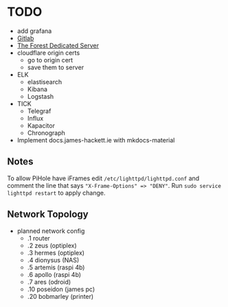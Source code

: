 # TODO

- add grafana
- [Gitlab](https://docs.gitlab.com/omnibus/docker/#install-gitlab-using-docker-compose)
- [The Forest Dedicated Server](https://hub.docker.com/r/jammsen/the-forest-dedicated-server)
- cloudflare origin certs
    - go to origin cert
    - save them to server
- ELK
    - elastisearch
    - Kibana
    - Logstash
- TICK
    - Telegraf
    - Influx
    - Kapacitor
    - Chronograph
- Implement docs.james-hackett.ie with mkdocs-material

## Notes

To allow PiHole have iFrames edit `/etc/lighttpd/lighttpd.conf` and comment the line that says `"X-Frame-Options" => "DENY"`.
Run `sudo service lighttpd restart` to apply change.

## Network Topology

- planned network config
    - .1 router
    - .2 zeus (optiplex)
    - .3 hermes (optiplex)
    - .4 dionysus (NAS)
    - .5 artemis (raspi 4b)
    - .6 apollo (raspi 4b)
    - .7 ares (odroid)
    - .10 poseidon (james pc)
    - .20 bobmarley (printer)
